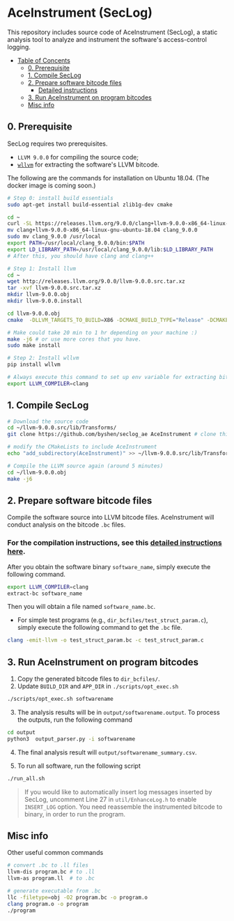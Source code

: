 # AceInstrument (SecLog)


This repository includes source code of AceInstrument (SecLog), a static analysis tool to analyze and instrument the software's access-control logging.

- [Table of Concents](#aceinstrument--seclog-)
  * [0. Prerequisite](#0-prerequisite)
  * [1. Compile SecLog](#1-compile-seclog)
  * [2. Prepare software bitcode files](#2-prepare-software-bitcode-files)
    + [Detailed instructions](./compile-software.md)
  * [3. Run AceInstrument on program bitcodes](#3-run-aceinstrument-on-program-bitcodes)
  * [Misc info](#misc-info)


## 0. Prerequisite
SecLog requires two prerequisites.
- `LLVM 9.0.0` for compiling the source code; 
- [`wllvm`](https://github.com/travitch/whole-program-llvm) for extracting the software's LLVM bitcode. 

The following are the commands for installation on Ubuntu 18.04. (The docker image is coming soon.)

```bash
# Step 0: install build essentials
sudo apt-get install build-essential zlib1g-dev cmake

cd ~
curl -SL https://releases.llvm.org/9.0.0/clang+llvm-9.0.0-x86_64-linux-gnu-ubuntu-18.04.tar.xz | tar -xJC .
mv clang+llvm-9.0.0-x86_64-linux-gnu-ubuntu-18.04 clang_9.0.0
sudo mv clang_9.0.0 /usr/local
export PATH=/usr/local/clang_9.0.0/bin:$PATH
export LD_LIBRARY_PATH=/usr/local/clang_9.0.0/lib:$LD_LIBRARY_PATH
# After this, you should have clang and clang++

# Step 1: Install llvm
cd ~
wget http://releases.llvm.org/9.0.0/llvm-9.0.0.src.tar.xz
tar -xvf llvm-9.0.0.src.tar.xz
mkdir llvm-9.0.0.obj
mkdir llvm-9.0.0.install

cd llvm-9.0.0.obj
cmake  -DLLVM_TARGETS_TO_BUILD=X86 -DCMAKE_BUILD_TYPE="Release" -DCMAKE_INSTALL_PREFIX=../llvm-9.0.0.install -DCMAKE_C_COMPILER=clang -DCMAKE_CXX_COMPILER=clang++ ../llvm-9.0.0.src

# Make could take 20 min to 1 hr depending on your machine :)
make -j6 # or use more cores that you have.
sudo make install 

# Step 2: Install wllvm
pip install wllvm

# Always execute this command to set up env variable for extracting bitcode
export LLVM_COMPILER=clang 
```

## 1. Compile SecLog

```bash 
# Download the source code
cd ~/llvm-9.0.0.src/lib/Transforms/
git clone https://github.com/byshen/seclog_ae AceInstrument # clone this repo

# modify the CMakeLists to include AceInstrument
echo "add_subdirectory(AceInstrument)" >> ~/llvm-9.0.0.src/lib/Transforms/CMakeLists.txt

# Compile the LLVM source again (around 5 minutes)
cd ~/llvm-9.0.0.obj
make -j6
```

## 2. Prepare software bitcode files

Compile the software source into LLVM bitcode files. AceInstrument will conduct analysis on the bitcode `.bc` files.

### For the compilation instructions, see this [detailed instructions here](./compile-software.md).

After you obtain the software binary `software_name`, simply execute the following command.


```bash 
export LLVM_COMPILER=clang 
extract-bc software_name
```
Then you will obtain a file named `software_name.bc`.

- For simple test programs (e.g., `dir_bcfiles/test_struct_param.c`), simply execute the following command to get the `.bc` file.

```bash
clang -emit-llvm -o test_struct_param.bc -c test_struct_param.c 
```


## 3. Run AceInstrument on program bitcodes

1. Copy the generated bitcode files to `dir_bcfiles/`.
2. Update `BUILD_DIR` and `APP_DIR` in `./scripts/opt_exec.sh`
```bash
./scripts/opt_exec.sh softwarename
```

3. The analysis results will be in `output/softwarename.output`. To process the outputs, run the following command

```bash
cd output
python3  output_parser.py -i softwarename
```
4. The final analysis result will `output/softwarename_summary.csv`.

5. To run all software, run the following script
```bash
./run_all.sh
```

> If you would like to automatically insert log messages inserted by SecLog, uncomment Line 27 in `util/EnhanceLog.h` to enable `INSERT_LOG` option. You need reassemble the instrumented bitcode to binary, in order to run the program.
## Misc info

Other useful common commands

```bash
# convert .bc to .ll files
llvm-dis program.bc # to .ll
llvm-as program.ll  # to .bc

# generate executable from .bc
llc -filetype=obj -O2 program.bc -o program.o
clang program.o -o program
./program
```

